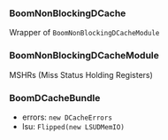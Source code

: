 ### BoomNonBlockingDCache

Wrapper of `BoomNonBlockingDCacheModule`

### BoomNonBlockingDCacheModule



MSHRs (Miss Status Holding Registers)

### BoomDCacheBundle

- errors: `new DCacheErrors` 
- lsu: `Flipped(new LSUDMemIO)` 